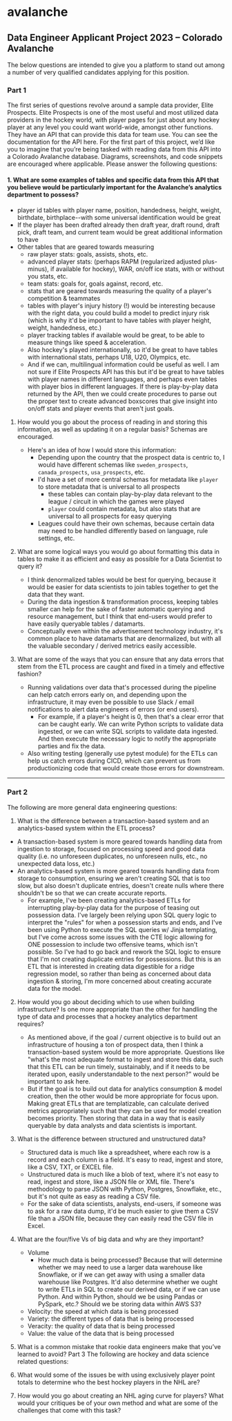 # avalanche

## Data Engineer Applicant Project 2023 – Colorado Avalanche
The below questions are intended to give you a platform to stand out among a number of very qualified candidates applying for this position.
### Part 1
The first series of questions revolve around a sample data provider, Elite Prospects. Elite Prospects is one of the most useful and most utilized data providers in the hockey world, with player pages for just about any hockey player at any level you could want world-wide, amongst other functions. They have an API that can provide this data for team use. You can see the documentation for the API here.
For the first part of this project, we’d like you to imagine that you’re being tasked with reading data from this API into a Colorado Avalanche database. Diagrams, screenshots, and code snippets are encouraged where applicable. Please answer the following questions:
#### 1. What are some examples of tables and specific data from this API that you believe would be particularly important for the Avalanche’s analytics department to possess?
   - player id tables with player name, position, handedness, height, weight, birthdate, birthplace--with some universal identification would be great
   - If the player has been drafted already then draft year, draft round, draft pick, draft team, and current team would be great additional information to have
   - Other tables that are geared towards measuring
     - raw player stats: goals, assists, shots, etc.
     - advanced player stats: (perhaps RAPM (regularized adjusted plus-minus), if available for hockey), WAR, on/off ice stats, with or without you stats, etc.
     - team stats: goals for, goals against, record, etc.
     - stats that are geared towards measuring the quality of a player's competition & teammates
     - tables with player's injury history (!) would be interesting because with the right data, you could build a model to predict injury risk (which is why it'd be important to have tables with player height, weight, handedness, etc.)
     - player tracking tables if available would be great, to be able to measure things like speed & acceleration.
     - Also hockey's played internationally, so it'd be great to have tables with international stats, perhaps U18, U20, Olympics, etc.
     - And if we can, multilingual information could be useful as well. I am not sure if Elite Prospects API has this but it'd be great to have tables with player names in different languages, and perhaps even tables with player bios in different languages. If there is play-by-play data returned by the API, then we could create procedures to parse out the proper text to create advanced boxscores that give insight into on/off stats and player events that aren't just goals.
1. How would you go about the process of reading in and storing this information, as well as updating it on a regular basis? Schemas are encouraged.
   - Here's an idea of how I would store this information:
     - Depending upon the country that the prospect data is centric to, I would have different schemas like `sweden_prospects`, `canada_prospects`, `usa_prospects`, etc.
     - I'd have a set of more central schemas for metadata like `player` to store metadata that is universal to all prospects
       - these tables can contain play-by-play data relevant to the league / circuit in which the games were played
       - `player` could contain metadata, but also stats that are universal to all prospects for easy querying
     - Leagues could have their own schemas, because certain data may need to be handled differently based on language, rule settings, etc.


2. What are some logical ways you would go about formatting this data in tables to make it as efficient and easy as possible for a Data Scientist to query it?
   - I think denormalized tables would be best for querying, because it would be easier for data scientists to join tables together to get the data that they want.
   - During the data ingestion & transformation process, keeping tables smaller can help for the sake of faster automatic querying and resource management, but I think that end-users would prefer to have easily queryable tables / datamarts.
   - Conceptually even within the advertisement technology industry, it's common place to have datamarts that are denormalized, but with all the valuable secondary / derived metrics easily accessible.


3. What are some of the ways that you can ensure that any data errors that stem from the ETL process are caught and fixed in a timely and effective fashion?
   - Running validations over data that's processed during the pipeline can help catch errors early on, and depending upon the infrastructure, it may even be possible to use Slack / email notifications to alert data engineers of errors (or end users).
     - For example, if a player's height is 0, then that's a clear error that can be caught early. We can write Python scripts to validate data ingested, or we can write SQL scripts to validate data ingested. And then execute the necessary logic to notify the appropriate parties and fix the data.
   -  Also writing testing (generally use pytest module) for the ETLs can help us catch errors during CICD, which can prevent us from productionizing code that would create those errors for downstream.
-----------------------
### Part 2
The following are more general data engineering questions:
1. What is the difference between a transaction-based system and an analytics-based system within the ETL process?
  - A transaction-based system is more geared towards handling data from ingestion to storage, focused on processing speed and good data quality (i.e. no unforeseen duplicates, no unforeseen nulls, etc., no unexpected data loss, etc.)
  - An analytics-based system is more geared towards handling data from storage to consumption, ensuring we aren't creating SQL that is too slow, but also doesn't duplicate entries, doesn't create nulls where there shouldn't be so that we can create accurate reports.
    - For example, I've been creating analytics-based ETLs for interrupting play-by-play data for the purpose of teasing out possession data. I've largely been relying upon SQL query logic to interpret the "rules" for when a possession starts and ends, and I've been using Python to execute the SQL queries w/ Jinja templating, but I've come across some issues with the CTE logic allowing for ONE possession to include two offensive teams, which isn't possible. So I've had to go back and rework the SQL logic to ensure that I'm not creating duplicate entries for possessions. But this is an ETL that is interested in creating data digestible for a ridge regression model, so rather than being as concerned about data ingestion & storing, I'm more concerned about creating accurate data for the model.


2. How would you go about deciding which to use when building infrastructure? Is one more appropriate than the other for handling the type of data and processes that a hockey analytics department requires?
    - As mentioned above, if the goal / current objective is to build out an infrastructure of housing a ton of prospect data, then I think a transaction-based system would be more appropriate. Questions like "what's the most adequate format to ingest and store this data, such that this ETL can be run timely, sustainably, and if it needs to be iterated upon, easily understandable to the next person?" would be important to ask here.
    - But if the goal is to build out data for analytics consumption & model creation, then the other would be more appropriate for focus upon. Making great ETLs that are templatizable, can calculate derived metrics appropriately such that they can be used for model creation becomes priority. Then storing that data in a way that is easily queryable by data analysts and data scientists is important.
  
3. What is the difference between structured and unstructured data?
    - Structured data is much like a spreadsheet, where each row is a record and each column is a field. It's easy to read, ingest and store, like a CSV, TXT, or EXCEL file.
    - Unstructured data is much like a blob of text, where it's not easy to read, ingest and store, like a JSON file or XML file. There's methodology to parse JSON with Python, Postgres, Snowflake, etc., but it's not quite as easy as reading a CSV file.
    - For the sake of data scientists, analysts, end-users, if someone was to ask for a raw data dump, it'd be much easier to give them a CSV file than a JSON file, because they can easily read the CSV file in Excel. 
4. What are the four/five Vs of big data and why are they important?
   - Volume
     - How much data is being processed? Because that will determine whether we may need to use a larger data warehouse like Snowflake, or if we can get away with using a smaller data warehouse like Postgres. It'd also determine whether we ought to write ETLs in SQL to create our derived data, or if we can use Python. And within Python, should we be using Pandas or PySpark, etc.? Should we be storing data within AWS S3?
   - Velocity: the speed at which data is being processed
   - Variety: the different types of data that is being processed
   - Veracity: the quality of data that is being processed
   - Value: the value of the data that is being processed
5. What is a common mistake that rookie data engineers make that you’ve learned to avoid?
Part 3
The following are hockey and data science related questions:
1. What would some of the issues be with using exclusively player point totals to determine who the best hockey players in the NHL are?
2. How would you go about creating an NHL aging curve for players? What would your critiques be of your own method and what are some of the challenges that come with this task?